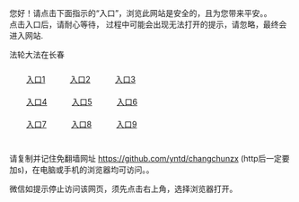 您好！请点击下面指示的“入口”，浏览此网站是安全的，且为您带来平安。。 <br/>
点击入口后，请耐心等待， 过程中可能会出现无法打开的提示，请忽略，最终会进入网站. </br>

法轮大法在长春<br/>
<div style="padding:10px"><a style="margin:20px" target="_blank" href="https://ddhsf2au708z6.cloudfront.net/2Qpsp?nfbjfq" id="ccLink1" rel="nofollow">入口1</a> <a target="_blank" style="margin:20px" href="https://dofq9135ky7bg.cloudfront.net/2Qpsp?wwcmpwmp" id="ccLink2" rel="nofollow">入口2</a> <a style="margin:20px" target="_blank" href="https://d2h5ute3olf0x4.cloudfront.net/2Qpsp?htlpxz" id="ccLink3" rel="nofollow">入口3</a></div>

<div style="padding:10px" ><a style="margin:20px" target="_blank" href="https://ddhsf2au708z6.cloudfront.net/2Qpsp?nfbjfq" id="ccLink4" rel="nofollow">入口4</a> <a style="margin:20px" href="https://dofq9135ky7bg.cloudfront.net/2Qpsp?wwcmpwmp" target="_blank" id="ccLink5" rel="nofollow">入口5</a> <a style="margin:20px" href="https://d2h5ute3olf0x4.cloudfront.net/2Qpsp?htlpxz" target="_blank" id="ccLink6" rel="nofollow">入口6</a></div>

<div style="padding:10px"><a style="margin:20px" target="_blank" href="https://ddhsf2au708z6.cloudfront.net/2Qpsp?nfbjfq" id="ccLink7" rel="nofollow">入口7</a> <a style="margin:20px" href="https://dofq9135ky7bg.cloudfront.net/2Qpsp?wwcmpwmp" target="_blank" id="ccLink8" rel="nofollow">入口8</a> <a style="margin:20px" target="_blank" href="https://d2h5ute3olf0x4.cloudfront.net/2Qpsp?htlpxz" id="ccLink9" rel="nofollow">入口9</a></div>

<br/>



请复制并记住免翻墙网址 https://github.com/yntd/changchunzx (http后一定要加s)，在电脑或手机的浏览器均可访问。。<br/>

微信如提示停止访问该网页，须先点击右上角，选择浏览器打开。
